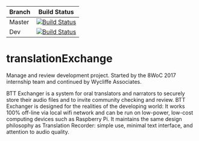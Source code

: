 | Branch | Build Status |
| --- | --- |
| Master | [![Build Status](https://travis-ci.org/WycliffeAssociates/translationExchange.svg?branch=master)](https://travis-ci.org/WycliffeAssociates/translationExchange) |
| Dev | [![Build Status](https://travis-ci.org/WycliffeAssociates/translationExchange.svg?branch=dev)](https://travis-ci.org/WycliffeAssociates/translationExchange) |

# translationExchange
Manage and review development project.  Started by the 8WoC 2017 internship team and continued by Wycliffe Associates.

BTT Exchanger is a system for oral translators and narrators to securely store their audio files and to invite community checking and review. BTT Exchanger  is designed for the realities of the developing world: It works 100% off-line via local wifi network and can be run on low-power, low-cost computing devices such as Raspberry Pi. It maintains the same design philosophy as Translation Recorder: simple use, minimal text interface, and attention to audio quality.
